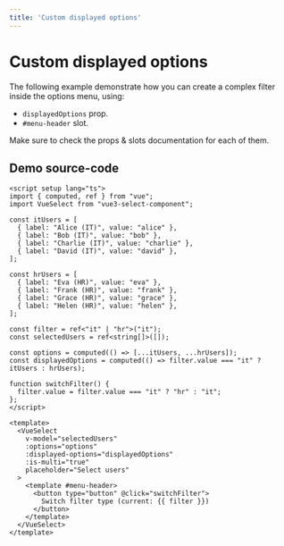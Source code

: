 ```yaml
---
title: 'Custom displayed options'
---
```


# Custom displayed options

The following example demonstrate how you can create a complex filter inside the options menu, using:

- `displayedOptions` prop.
- `#menu-header` slot.

Make sure to check the props & slots documentation for each of them.

<script setup lang="ts">
import { computed, ref } from "vue";

import VueSelect from "../../src";


const itUsers = [
  { label: "Alice (IT)", value: "alice" },
  { label: "Bob (IT)", value: "bob" },
  { label: "Charlie (IT)", value: "charlie" },
  { label: "David (IT)", value: "david" },
];

const hrUsers = [
  { label: "Eva (HR)", value: "eva" },
  { label: "Frank (HR)", value: "frank" },
  { label: "Grace (HR)", value: "grace" },
  { label: "Helen (HR)", value: "helen" },
];

const filter = ref<"it" | "hr">("it");
const selectedUsers = ref<string[]>([]);

const options = computed(() => [...itUsers, ...hrUsers]);
const displayedOptions = computed(() => filter.value === "it" ? itUsers : hrUsers);

function switchFilter() {
  filter.value = filter.value === "it" ? "hr" : "it";
};
</script>

<ClientOnly>
  <VueSelect
    v-model="selectedUsers"
    :options="options"
    :displayed-options="displayedOptions"
    :is-multi="true"
    placeholder="Select users"
  >
    <template #menu-header>
      <button type="button" @click="switchFilter" >
        Switch filter type (current: {{ filter }})
      </button>
    </template>
  </VueSelect>
</ClientOnly>

<style scoped>
:deep(.menu button) {
  padding: 4px 8px;
  color: black;
  text-decoration: underline;
}
</style>

## Demo source-code

```vue
<script setup lang="ts">
import { computed, ref } from "vue";
import VueSelect from "vue3-select-component";

const itUsers = [
  { label: "Alice (IT)", value: "alice" },
  { label: "Bob (IT)", value: "bob" },
  { label: "Charlie (IT)", value: "charlie" },
  { label: "David (IT)", value: "david" },
];

const hrUsers = [
  { label: "Eva (HR)", value: "eva" },
  { label: "Frank (HR)", value: "frank" },
  { label: "Grace (HR)", value: "grace" },
  { label: "Helen (HR)", value: "helen" },
];

const filter = ref<"it" | "hr">("it");
const selectedUsers = ref<string[]>([]);

const options = computed(() => [...itUsers, ...hrUsers]);
const displayedOptions = computed(() => filter.value === "it" ? itUsers : hrUsers);

function switchFilter() {
  filter.value = filter.value === "it" ? "hr" : "it";
};
</script>

<template>
  <VueSelect
    v-model="selectedUsers"
    :options="options"
    :displayed-options="displayedOptions"
    :is-multi="true"
    placeholder="Select users"
  >
    <template #menu-header>
      <button type="button" @click="switchFilter">
        Switch filter type (current: {{ filter }})
      </button>
    </template>
  </VueSelect>
</template>
```
